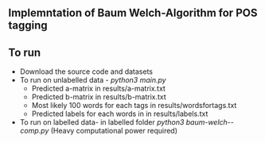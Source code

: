 
## Implemntation of Baum Welch-Algorithm for POS tagging

## To run
 -  Download the source code and datasets
 -  To run on unlabelled data - _python3 main.py_
    -  Predicted a-matrix in results/a-matrix.txt
    -  Predicted b-matrix in results/b-matrix.txt
    -  Most likely 100 words for each tags in results/wordsfortags.txt
    -  Predicted labels for each words in in results/labels.txt
 -  To run on labelled data- in labelled folder _python3 baum-welch--comp.py_ (Heavy computational power required)
 
